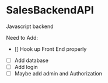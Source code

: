 # SalesBackendAPI
Javascript backend

Need to Add:

- [] Hook up Front End properly 
- [ ] Add database
- [ ] Add login
- [ ] Maybe add admin and Authorization
